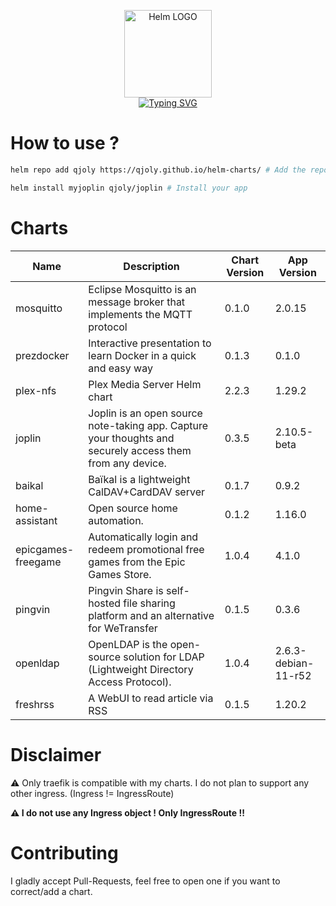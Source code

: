 <p align="center">
    <img src="https://helm.sh/img/helm.svg" width="140px" alt="Helm LOGO"/>
    <br>
    <a href="https://qjoly.github.io/helm-charts"><img src="https://readme-typing-svg.herokuapp.com?font=Fira+Code&pause=1000&color=0F1689&background=FFFFFF00&center=true&vCenter=true&width=435&lines=QJOLY’s+Chart+Repository;qjoly.github.io%2Fhelm-charts;+Feel+free+to+contribute" alt="Typing SVG" /></a>
</p>

# How to use ? 

```bash
helm repo add qjoly https://qjoly.github.io/helm-charts/ # Add the repo to your helm
```
```bash
helm install myjoplin qjoly/joplin # Install your app
```

# Charts

| Name  | Description | Chart Version | App Version |
|-------|-------------|---------------|-------------|
| mosquitto | Eclipse Mosquitto is an message broker that implements the MQTT protocol | 0.1.0 | 2.0.15 |
| prezdocker | Interactive presentation to learn Docker in a quick and easy way | 0.1.3 | 0.1.0 |
| plex-nfs | Plex Media Server Helm chart | 2.2.3 | 1.29.2 |
| joplin | Joplin is an open source note-taking app. Capture your thoughts and securely access them from any device. | 0.3.5 | 2.10.5-beta |
| baikal | Baïkal is a lightweight CalDAV+CardDAV server | 0.1.7 | 0.9.2 |
| home-assistant | Open source home automation. | 0.1.2 | 1.16.0 |
| epicgames-freegame | Automatically login and redeem promotional free games from the Epic Games Store. | 1.0.4 | 4.1.0 |
| pingvin | Pingvin Share is self-hosted file sharing platform and an alternative for WeTransfer | 0.1.5 | 0.3.6 |
| openldap | OpenLDAP is the open-source solution for LDAP (Lightweight Directory Access Protocol). | 1.0.4 | 2.6.3-debian-11-r52 |
| freshrss | A WebUI to read article via RSS | 0.1.5 | 1.20.2 |


# Disclaimer

:warning: Only traefik is compatible with my charts. I do not plan to support any other ingress. (Ingress != IngressRoute) 

**:warning: I do not use any Ingress object ! Only __IngressRoute__ !!**

# Contributing 

I gladly accept Pull-Requests, feel free to open one if you want to correct/add a chart. 
